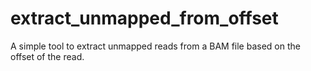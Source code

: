 # extract_unmapped_from_offset

A simple tool to extract unmapped reads from a BAM file based on the offset of the read.